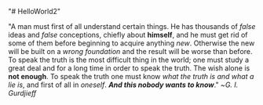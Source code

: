 "# HelloWorld2" 


"A man must first of all understand certain things. He has thousands of *false* ideas and *false* conceptions, chiefly about **himself**, and he must get rid of some of them before beginning to acquire anything *new*. Otherwise the new will be built on a *wrong foundation* and the result will be worse than before. To speak the truth is the most difficult thing in the world; one must study a great deal and for a long time in order to speak the truth. The wish alone is **not enough**. To speak the truth one must know *what the truth is and what a lie is*, and first of all in *oneself*. ***And this nobody wants to know***." ~*G. I. Gurdjieff*
